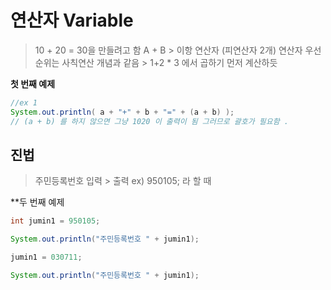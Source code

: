 #  연산자  Variable

>10 + 20 = 30을 만들려고 함 
>A + B  > 이항 연산자 (피연산자 2개)
>연산자 우선순위는 사칙연산 개념과 같음 > 1+2 * 3 에서 곱하기 먼저 계산하듯 
>


**첫 번째 예제**
```java
//ex 1 
System.out.println( a + "+" + b + "=" + (a + b) );
// (a + b) 를 하지 않으면 그냥 1020 이 출력이 됨 그러므로 괄호가 필요함 . 
```
## 진법
> 주민등록번호 입력 > 출력  ex) 950105; 라 할 때


**두 번째 예제 
```java
int jumin1 = 950105;

System.out.println("주민등록번호 " + jumin1);

jumin1 = 030711;

System.out.println("주민등록번호 " + jumin1);
```

